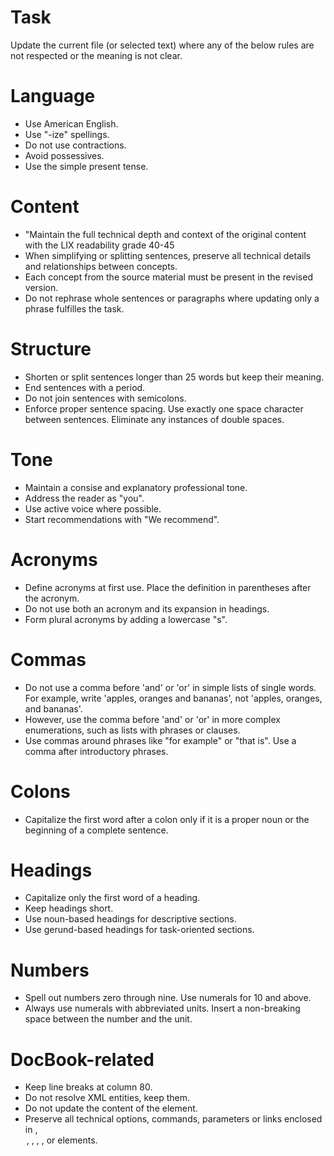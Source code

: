 # Task
Update the current file (or selected text) where any of the below rules are not respected or the meaning is not clear.

# Language
* Use American English.
* Use "-ize" spellings.
* Do not use contractions.
* Avoid possessives.
* Use the simple present tense.

# Content
* "Maintain the full technical depth and context of the original content with the LIX readability grade 40-45
* When simplifying or splitting sentences, preserve all technical details and relationships between concepts.
* Each concept from the source material must be present in the revised version.
* Do not rephrase whole sentences or paragraphs where updating only a phrase fulfilles the task.

# Structure
* Shorten or split sentences longer than 25 words but keep their meaning.
* End sentences with a period.
* Do not join sentences with semicolons.
* Enforce proper sentence spacing. Use exactly one space character between sentences. Eliminate any instances of double spaces.

# Tone
* Maintain a consise and explanatory professional tone.
* Address the reader as "you".
* Use active voice where possible.
* Start recommendations with "We recommend".

# Acronyms
* Define acronyms at first use. Place the definition in parentheses after the acronym.
* Do not use both an acronym and its expansion in headings.
* Form plural acronyms by adding a lowercase "s".

# Commas
* Do not use a comma before 'and' or 'or' in simple lists of single words. For example, write 'apples, oranges and bananas', not 'apples, oranges, and bananas'.
* However, use the comma before 'and' or 'or' in more complex enumerations, such as lists with phrases or clauses.
* Use commas around phrases like "for example" or "that is".  Use a comma after introductory phrases.

# Colons
* Capitalize the first word after a colon only if it is a proper noun or the beginning of a complete sentence.

# Headings
* Capitalize only the first word of a heading.
* Keep headings short.
* Use noun-based headings for descriptive sections.
* Use gerund-based headings for task-oriented sections.

# Numbers
* Spell out numbers zero through nine. Use numerals for 10 and above.
* Always use numerals with abbreviated units. Insert a non-breaking space between the number and the unit.

# DocBook-related
* Keep line breaks at column 80.
* Do not resolve XML entities, keep them.
* Do not update the content of the <screen/> element.
* Preserve all technical options, commands, parameters or links enclosed in <literal/>, <option/>, <filename/>, <command/>, <replaceable/>, <link/> or <xref/> elements.
